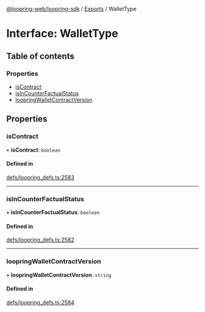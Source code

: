 [@loopring-web/loopring-sdk](../README.md) / [Exports](../modules.md) / WalletType

# Interface: WalletType

## Table of contents

### Properties

- [isContract](WalletType.md#iscontract)
- [isInCounterFactualStatus](WalletType.md#isincounterfactualstatus)
- [loopringWalletContractVersion](WalletType.md#loopringwalletcontractversion)

## Properties

### isContract

• **isContract**: `boolean`

#### Defined in

[defs/loopring_defs.ts:2583](https://github.com/Loopring/loopring_sdk/blob/2ea32ee/src/defs/loopring_defs.ts#L2583)

___

### isInCounterFactualStatus

• **isInCounterFactualStatus**: `boolean`

#### Defined in

[defs/loopring_defs.ts:2582](https://github.com/Loopring/loopring_sdk/blob/2ea32ee/src/defs/loopring_defs.ts#L2582)

___

### loopringWalletContractVersion

• **loopringWalletContractVersion**: `string`

#### Defined in

[defs/loopring_defs.ts:2584](https://github.com/Loopring/loopring_sdk/blob/2ea32ee/src/defs/loopring_defs.ts#L2584)
